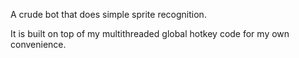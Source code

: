 A crude bot that does simple sprite recognition.

It is built on top of my multithreaded global hotkey code for my own convenience.

